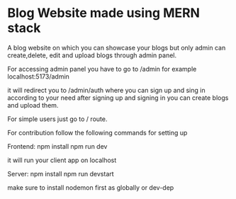 # Blog Website made using MERN stack

A blog website on which you can showcase your blogs but only admin can create,delete, edit and upload blogs through admin panel.

For accessing admin panel you have to go to /admin
for example
localhost:5173/admin

it will redirect you to /admin/auth where you can sign up and sing in according to your need after signing up and signing in you can create blogs and upload them.

For simple users just go to / route.

For contribution follow the following commands for setting up

Frontend:
npm install
npm run dev

it will run your client app on localhost

Server:
npm install
npm run devstart

make sure to install nodemon first as globally or dev-dep
